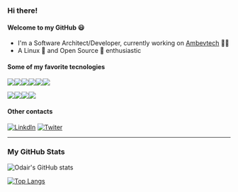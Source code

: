 ### Hi there!
#### Welcome to my GitHub 😃

- I'm a Software Architect/Developer, currently working on [Ambevtech](https://ambevtech.com.br/) 👨‍💼
- A Linux 🐧 and Open Source 📖 enthusiastic

#### Some of my favorite tecnologies

<img src="https://img.shields.io/badge/Go-00ADD8?style=for-the-badge&logo=go&logoColor=white" /><img src="https://img.shields.io/badge/Python-3776AB?style=for-the-badge&logo=python&logoColor=white" /><img src="https://img.shields.io/badge/C%23-239120?style=for-the-badge&logo=c-sharp&logoColor=white" /><img src="https://img.shields.io/badge/.NET-5C2D91?style=for-the-badge&logo=dot-net&logoColor=white" /><img src="https://img.shields.io/badge/R-276DC3?style=for-the-badge&logo=r&logoColor=white" /><img src="https://img.shields.io/badge/Shell_Script-121011?style=for-the-badge&logo=gnu-bash&logoColor=white" />

<!-- <img src="https://img.shields.io/badge/MongoDB-4EA94B?style=for-the-badge&logo=mongodb&logoColor=whit" /><img src="https://img.shields.io/badge/Microsoft%20SQL%20Sever-CC2927?style=for-the-badge&logo=microsoft%20sql%20server&logoColor=white" /><img src="https://img.shields.io/badge/rabbitmq-%23FF6600.svg?&style=for-the-badge&logo=rabbitmq&logoColor=white" /><img src="https://img.shields.io/badge/redis-%23DD0031.svg?&style=for-the-badge&logo=redis&logoColor=white" /> -->

<img src="https://img.shields.io/badge/Docker-2CA5E0?style=for-the-badge&logo=docker&logoColor=white" /><img src="https://img.shields.io/badge/kubernetes-326ce5.svg?&style=for-the-badge&logo=kubernetes&logoColor=white" /><img src="https://img.shields.io/badge/microsoft%20azure-0089D6?style=for-the-badge&logo=microsoft-azure&logoColor=white" /><img src="https://img.shields.io/badge/GitHub-100000?style=for-the-badge&logo=github&logoColor=white" />

<!-- <img src="https://img.shields.io/badge/Linux-FCC624?style=for-the-badge&logo=linux&logoColor=black" /> -->

#### Other contacts

[![LinkdIn](https://img.shields.io/badge/LinkedIn-0077B5?style=for-the-badge&logo=linkedin&logoColor=white)](https://www.linkedin.com/in/odair-pedro-7a583193)
[![Twiter](https://img.shields.io/badge/Twitter-1DA1F2?style=for-the-badge&logo=twitter&logoColor=white)](https://twitter.com/OdairPedro5)

---

### My GitHub Stats

![Odair's GitHub stats](https://github-readme-stats.vercel.app/api?username=odair-pedro&theme=dark&show_icons=true)

[![Top Langs](https://github-readme-stats.vercel.app/api/top-langs/?username=odair-pedro&theme=dark&layout=compact)](https://github.com/anuraghazra/github-readme-stats)


